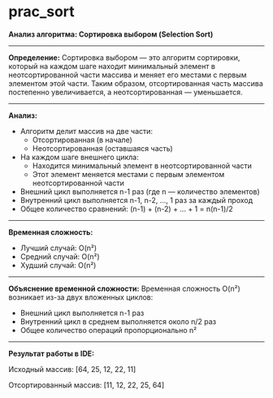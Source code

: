 # prac_sort
**Анализ алгоритма: Сортировка выбором (Selection Sort)**

---

**Определение:**
Сортировка выбором — это алгоритм сортировки, который на каждом шаге находит минимальный элемент в неотсортированной части массива и меняет его местами с первым элементом этой части. Таким образом, отсортированная часть массива постепенно увеличивается, а неотсортированная — уменьшается.

---

**Анализ:**
- Алгоритм делит массив на две части:
  - Отсортированная (в начале)
  - Неотсортированная (оставшаяся часть)
- На каждом шаге внешнего цикла:
  - Находится минимальный элемент в неотсортированной части
  - Этот элемент меняется местами с первым элементом неотсортированной части
- Внешний цикл выполняется n-1 раз (где n — количество элементов)
- Внутренний цикл выполняется n-1, n-2, ..., 1 раз за каждый проход
- Общее количество сравнений:
  (n-1) + (n-2) + ... + 1 = n(n-1)/2

---

**Временная сложность:**
- Лучший случай: O(n²)
- Средний случай: O(n²)
- Худший случай: O(n²)

---

**Объяснение временной сложности:**
Временная сложность O(n²) возникает из-за двух вложенных циклов:
- Внешний цикл выполняется n-1 раз
- Внутренний цикл в среднем выполняется около n/2 раз
- Общее количество операций пропорционально n²

---

**Результат работы в IDE:**

Исходный массив:
[64, 25, 12, 22, 11]

Отсортированный массив:
[11, 12, 22, 25, 64]
